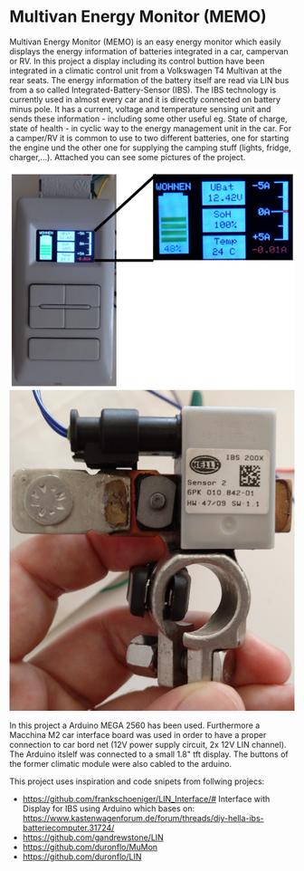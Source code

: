 # Multivan Energy Monitor (MEMO)

Multivan Energy Monitor (MEMO) is an easy energy monitor which easily displays the energy information of batteries integrated in a car, campervan or RV. In this project a display including its control buttion have been integrated in a climatic control unit from a Volkswagen T4 Multivan at the rear seats. The energy information of the battery itself are read via LIN bus from a so called Integrated-Battery-Sensor (IBS). The IBS technology is currently used in almost every car and it is directly connected on battery minus pole. It has a current, voltage and temperature sensing unit and sends these information - including some other useful eg. State of charge, state of health - in cyclic way to the energy management unit in the car. For a camper/RV it is common to use to two different batteries, one for starting the engine und the other one for supplying the camping stuff (lights, fridge, charger,...). Attached you can see some pictures of the project.

![alt text](https://raw.githubusercontent.com/duronflo/MEMO/master/Bilder/2020-01-01%2017_19_12-Window.png)
![alt text](https://raw.githubusercontent.com/duronflo/MEMO/master/Bilder/2020-01-01%2016_56_33-Window.png)

In this project a Arduino MEGA 2560 has been used. Furthermore a Macchina M2 car interface board was used in order to have a proper connection to car bord net (12V power supply circuit, 2x 12V LIN channel). The Arduino itslelf was connected to a small 1.8" tft display. The buttons of the former climatic module were also cabled to the arduino.

This project uses inspiration and code snipets from follwing projecs: 
- https://github.com/frankschoeniger/LIN_Interface/#    Interface with Display for IBS using Arduino which bases on: https://www.kastenwagenforum.de/forum/threads/diy-hella-ibs-batteriecomputer.31724/ 
- https://github.com/gandrewstone/LIN
- https://github.com/duronflo/MuMon
- https://github.com/duronflo/LIN



